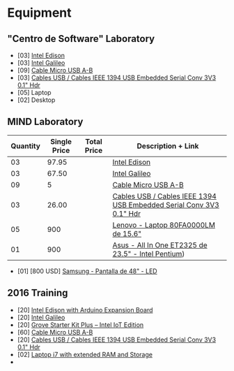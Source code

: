 Equipment
==

## "Centro de Software" Laboratory

- [03] [Intel Edison](http://www.seeedstudio.com/depot/Intel-Edison-Breakout-Kit-p-2151.html)
- [03] [Intel Galileo](http://www.seeedstudio.com/depot/Intel-Galileo-Gen-2-p-2014.html?cPath=6_7)
- [09] [Cable Micro USB A-B](http://www.330ohms.com/Cable-Micro-USB-A-B_p_208.html)
- [03] [Cables USB / Cables IEEE 1394 USB Embedded Serial Conv 3V3 0.1" Hdr](http://www.mouser.mx/ProductDetail/FTDI/TTL-232R-3V3/?qs=sGAEpiMZZMuGxYVy11yKKo9Jh1vSyHd5j3BYkuIZ9TA%3d)
- [05] Laptop
- [02] Desktop

## MIND Laboratory

| Quantity | Single Price | Total Price | Description + Link |
| -------- | ------------ | ----------- | ------------------ |
|    03    |    97.95     |             | [Intel Edison](http://www.seeedstudio.com/depot/Intel-Edison-for-Arduino-p-2149.html?cPath=6_7) |
|    03    |    67.50     |             | [Intel Galileo](http://www.seeedstudio.com/depot/Intel-Galileo-Gen-2-p-2014.html?cPath=6_7) |
|    09    |    5         |             | [Cable Micro USB A-B](http://www.steren.com.mx/cable-usb-a-a-micro-usb-b-de-30-cm.html) |
|    03    |    26.00     |             | [Cables USB / Cables IEEE 1394 USB Embedded Serial Conv 3V3 0.1" Hdr](http://www.mouser.mx/ProductDetail/FTDI/TTL-232R-3V3/?qs=sGAEpiMZZMuGxYVy11yKKo9Jh1vSyHd5j3BYkuIZ9TA%3d) |
|    05    |    900       |             | [Lenovo - Laptop 80FA0000LM de 15.6"](http://www.bestbuy.com.mx/productos/landing-promociones/computadoras/equipos-lenovo/lenovo-laptop-80fa0000lm-de-15-6-intel-core-i5-memoria-de-8-gb-disco-duro-de-1-tb-negro-80fa0000lm.html) |
|    01    |    900       |             | [Asus - All In One ET2325 de 23.5" - Intel Pentium](http://www.bestbuy.com.mx/productos/computadoras/all-in-one/asus-all-in-one-et2325-de-23-5-intel-pentium-memoria-de-8-gb-disco-duro-de-2-tb-negro.html))
- [01] [800 USD] [Samsung - Pantalla de 48" - LED](http://www.bestbuy.com.mx/productos/experiencias/samsung/productos-samsung/samsung-pantalla-de-48-led-3840p-smart-tv-ultra-hd-negro.html)

## 2016 Training

- [20] [Intel Edison with Arduino Expansion Board](http://www.seeedstudio.com/depot/Intel-Edison-for-Arduino-p-2149.html)
- [20] [Intel Galileo](http://www.seeedstudio.com/depot/Intel-Galileo-p-1704.html)
- [20] [Grove Starter Kit Plus – Intel IoT Edition](http://www.seeedstudio.com/depot/Grove-starter-kit-plus-Intel-IoT-Edition-for-Intel-Galileo-Gen-2-and-Edison-p-1978.html?ref=staffPicked)
- [60] [Cable Micro USB A-B](http://www.steren.com.mx/cable-usb-a-a-micro-usb-b-de-30-cm.html)
- [20] [Cables USB / Cables IEEE 1394 USB Embedded Serial Conv 3V3 0.1" Hdr](http://www.mouser.mx/ProductDetail/FTDI/TTL-232R-3V3/?qs=sGAEpiMZZMuGxYVy11yKKo9Jh1vSyHd5j3BYkuIZ9TA%3d)
- [02] [Laptop i7 with extended RAM and Storage]()
- 